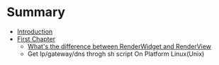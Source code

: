 # Summary

* [Introduction](README.md)
* [First Chapter](chapter1.md)
   * [What's the difference between RenderWidget and RenderView](whats_the_difference_between_renderwidget_and_renderview.md)
   * Get Ip/gateway/dns throgh sh script On Platform Linux(Unix)

